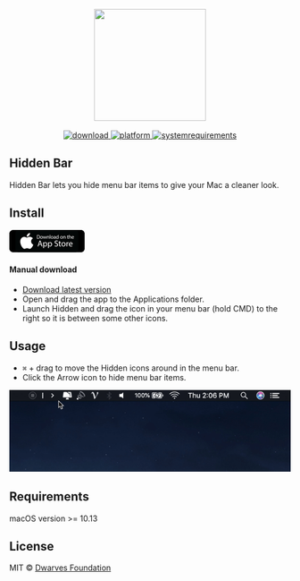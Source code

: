 <p align="center">
	<img width="200" height="200" margin-right="100%" src="https://github.com/dwarvesf/hidden/blob/master/hidden/Assets.xcassets/AppIcon.appiconset/1024x1024.png?raw=true">
</p>
<p align="center">
<a href="https://github.com/dwarvesf/hidden/releases/latest">
 		<img src="https://img.shields.io/badge/download-latest-brightgreen.svg" alt="download">
	<a href="https://img.shields.io/badge/platform-macOS-lightgrey.svg">
 		<img src="https://img.shields.io/badge/platform-macOS-lightgrey.svg" alt="platform">
	</a>
	<a href="https://img.shields.io/badge/requirements-macOS High Sierra+-ff69b4.svg">
 		<img src="https://img.shields.io/badge/requirements-macOS High Sierra+-ff69b4.svg" alt="systemrequirements">
	</a>
</p>

## Hidden Bar
Hidden Bar lets you hide menu bar items to give your Mac a cleaner look.

## Install

[![AppStore](/img/appstore.png)](https://itunes.apple.com/app/hidden-bar/id1452453066)

#### Manual download

- [Download latest version](https://github.com/dwarvesf/hidden/releases/latest)
- Open and drag the app to the Applications folder.
- Launch Hidden and drag the icon in your menu bar (hold CMD) to the right so it is between some other icons.

## Usage

* `⌘` + drag to move the Hidden icons around in the menu bar.
* Click the Arrow icon to hide menu bar items.

<p align="center">
	<img src="img/tutorial.gif">
</p>

## Requirements
macOS version >= 10.13

## License

MIT &copy; [Dwarves Foundation](https://github.com/dwarvesf)
